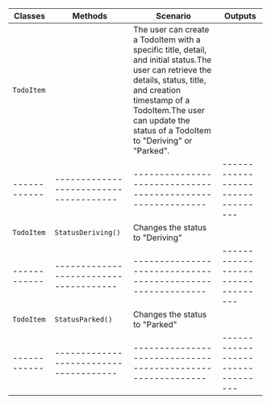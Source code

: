 | Classes    | Methods						        | Scenario			                                        | Outputs                         |
|------------|--------------------------------------|-----------------------------------------------------------|---------------------------------|
|`TodoItem`  |										|  The user can create a TodoItem with a specific title, detail, and initial status.The user can retrieve the details, status, title, and creation timestamp of a TodoItem.The user can update the status of a TodoItem to "Deriving" or "Parked".
|------------|--------------------------------------|-----------------------------------------------------------|---------------------------------|
| `TodoItem` | `StatusDeriving()`				    |  Changes the status to "Deriving"	                        |		                          |
|------------|--------------------------------------|-----------------------------------------------------------|---------------------------------|
| `TodoItem` | `StatusParked()` 				    |  Changes the status to "Parked"	                        |                       |
|------------|--------------------------------------|-----------------------------------------------------------|---------------------------------|